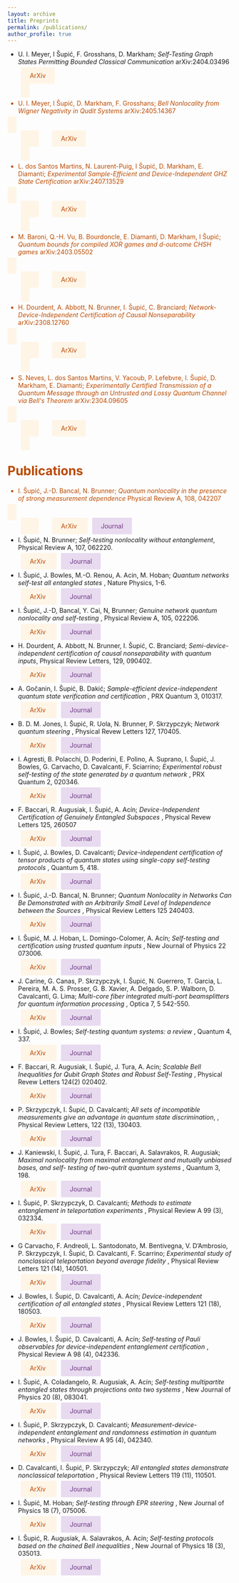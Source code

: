 ```yaml
---
layout: archive 
title: Preprints 
permalink: /publications/
author_profile: true
---
```


- U. I. Meyer,  I Šupić,  F. Grosshans, D. Markham; *Self-Testing Graph States Permitting Bounded Classical Communication* arXiv:2404.03496

  
<a  href="https://arxiv.org/abs/2404.03496"
      style="
        padding: 10px 20px;
        background-color: #fef5e7;
        color: #BA4A00;
        border: none;
        border-radius: 2px;
        cursor: pointer;
        transition: background-color 0.3s ease;
        text-decoration: none;
        margin-left: 30px;
      "
      onmouseover="this.style.backgroundColor='#eb984e'"
      onmouseout="this.style.backgroundColor='#f5cba7'"
    >
      ArXiv

- U. I. Meyer,  I Šupić, D. Markham,  F. Grosshans; *Bell Nonlocality from Wigner Negativity in Qudit Systems* arXiv:2405.14367

  
<a  href="https://arxiv.org/abs/2405.14367"
      style="
        padding: 10px 20px;
        background-color: #fef5e7;
        color: #BA4A00;
        border: none;
        border-radius: 2px;
        cursor: pointer;
        transition: background-color 0.3s ease;
        text-decoration: none;
        margin-left: 30px;
      "
      onmouseover="this.style.backgroundColor='#eb984e'"
      onmouseout="this.style.backgroundColor='#f5cba7'"
    >
      ArXiv

- L. dos Santos Martins, N. Laurent-Puig,   I Šupić, D. Markham,  E. Diamanti; *Experimental Sample-Efficient and Device-Independent GHZ State Certification* arXiv:2407.13529

  
<a  href="https://arxiv.org/abs/2407.13529"
      style="
        padding: 10px 20px;
        background-color: #fef5e7;
        color: #BA4A00;
        border: none;
        border-radius: 2px;
        cursor: pointer;
        transition: background-color 0.3s ease;
        text-decoration: none;
        margin-left: 30px;
      "
      onmouseover="this.style.backgroundColor='#eb984e'"
      onmouseout="this.style.backgroundColor='#f5cba7'"
    >
      ArXiv


- M. Baroni, Q.-H. Vu, B. Bourdoncle, E. Diamanti, D. Markham, I Šupić; *Quantum bounds for compiled XOR games and d-outcome CHSH games* arXiv:2403.05502

  
<a  href="https://arxiv.org/abs/2403.05502"
      style="
        padding: 10px 20px;
        background-color: #fef5e7;
        color: #BA4A00;
        border: none;
        border-radius: 2px;
        cursor: pointer;
        transition: background-color 0.3s ease;
        text-decoration: none;
        margin-left: 30px;
      "
      onmouseover="this.style.backgroundColor='#eb984e'"
      onmouseout="this.style.backgroundColor='#f5cba7'"
    >
      ArXiv
    
- H. Dourdent, A. Abbott, N. Brunner, I. Šupić, C. Branciard; *Network-Device-Independent Certification of Causal Nonseparability* arXiv:2308.12760
  
<a
      href="https://arxiv.org/abs/2308.12760"
      style="
        padding: 10px 20px;
        background-color: #fef5e7;
        color: #BA4A00;
        border: none;
        border-radius: 2px;
        cursor: pointer;
        transition: background-color 0.3s ease;
        text-decoration: none;
        margin-left: 30px;
      "
      onmouseover="this.style.backgroundColor='#eb984e'"
      onmouseout="this.style.backgroundColor='#f5cba7'"
    >
      ArXiv
  
- S. Neves, L. dos Santos Martins, V. Yacoub, P. Lefebvre, I. Šupić, D. Markham, E. Diamanti; *Experimentally Certified Transmission of a Quantum Message through an Untrusted and Lossy Quantum Channel via Bell's Theorem* arXiv:2304.09605 

<a
      href="https://arxiv.org/abs/2304.09605"
      style="
        padding: 10px 20px;
        background-color: #fef5e7;
        color: #BA4A00;
        border: none;
        border-radius: 2px;
        cursor: pointer;
        transition: background-color 0.3s ease;
        text-decoration: none;
        margin-left: 30px;
      "
      onmouseover="this.style.backgroundColor='#eb984e'"
      onmouseout="this.style.backgroundColor='#f5cba7'"
    >
      ArXiv








# Publications
- I. Šupić, J.-D. Bancal, N. Brunner; *Quantum nonlocality in the presence of strong measurement dependence*  Physical Review A, 108, 042207

<a
      href="https://arxiv.org/abs/2209.02337"
      style="
        padding: 10px 20px;
        background-color: #fef5e7;
        color: #BA4A00;
        border: none;
        border-radius: 2px;
        cursor: pointer;
        transition: background-color 0.3s ease;
        text-decoration: none;
        margin-left: 30px;
      "
      onmouseover="this.style.backgroundColor='#eb984e'"
      onmouseout="this.style.backgroundColor='#f5cba7'"
    >
      ArXiv
 </a>
    <a
      href="https://journals.aps.org/pra/abstract/10.1103/PhysRevA.108.042207"
      style="
        padding: 10px 20px;
        background-color: #e8daef;
        color: #6C3483;
        border: none;
        border-radius: 2px;
        cursor: pointer;
        transition: background-color 0.3s ease;
        text-decoration: none;
        margin-left: 10px;
      "
      onmouseover="this.style.backgroundColor='#bb8fce'"
      onmouseout="this.style.backgroundColor='#d2b4de'"
    >
      Journal
    </a>
  
- I. Šupić, N. Brunner; *Self-testing nonlocality without entanglement*,  Physical Review
A, 107, 062220.

<a
      href="https://arxiv.org/abs/2203.13171"
      style="
        padding: 10px 20px;
        background-color: #fef5e7;
        color: #BA4A00;
        border: none;
        border-radius: 2px;
        cursor: pointer;
        transition: background-color 0.3s ease;
        text-decoration: none;
        margin-left: 30px;
      "
      onmouseover="this.style.backgroundColor='#eb984e'"
      onmouseout="this.style.backgroundColor='#f5cba7'"
    >
      ArXiv
 </a>
    <a
      href="https://journals.aps.org/pra/abstract/10.1103/PhysRevA.107.062220"
      style="
        padding: 10px 20px;
        background-color: #e8daef;
        color: #6C3483;
        border: none;
        border-radius: 2px;
        cursor: pointer;
        transition: background-color 0.3s ease;
        text-decoration: none;
        margin-left: 10px;
      "
      onmouseover="this.style.backgroundColor='#bb8fce'"
      onmouseout="this.style.backgroundColor='#d2b4de'"
    >
      Journal
    </a>
    
- I. Šupić, J. Bowles, M.-O. Renou, A. Acin, M. Hoban; *Quantum networks self-test all entangled states* , Nature Physics, 1-6.

<a
      href="https://arxiv.org/abs/2201.05032"
      style="
        padding: 10px 20px;
        background-color: #fef5e7;
        color: #BA4A00;
        border: none;
        border-radius: 2px;
        cursor: pointer;
        transition: background-color 0.3s ease;
        text-decoration: none;
        margin-left: 30px;
      "
      onmouseover="this.style.backgroundColor='#eb984e'"
      onmouseout="this.style.backgroundColor='#f5cba7'"
    >
      ArXiv
 </a>
    <a
      href="https://www.nature.com/articles/s41567-023-01945-4"
      style="
        padding: 10px 20px;
        background-color: #e8daef;
        color: #6C3483;
        border: none;
        border-radius: 2px;
        cursor: pointer;
        transition: background-color 0.3s ease;
        text-decoration: none;
        margin-left: 10px;
      "
      onmouseover="this.style.backgroundColor='#bb8fce'"
      onmouseout="this.style.backgroundColor='#d2b4de'"
    >
      Journal
    </a>
    
- I. Šupić, J.-D, Bancal, Y. Cai, N, Brunner; *Genuine network quantum nonlocality and self-testing* , Physical Review A, 105, 022206.

<a
      href="https://arxiv.org/abs/2105.12341"
      style="
        padding: 10px 20px;
        background-color: #fef5e7;
        color: #BA4A00;
        border: none;
        border-radius: 2px;
        cursor: pointer;
        transition: background-color 0.3s ease;
        text-decoration: none;
        margin-left: 30px;
      "
      onmouseover="this.style.backgroundColor='#eb984e'"
      onmouseout="this.style.backgroundColor='#f5cba7'"
    >
      ArXiv
 </a>
    <a
      href="https://journals.aps.org/pra/abstract/10.1103/PhysRevA.105.022206"
      style="
        padding: 10px 20px;
        background-color: #e8daef;
        color: #6C3483;
        border: none;
        border-radius: 2px;
        cursor: pointer;
        transition: background-color 0.3s ease;
        text-decoration: none;
        margin-left: 10px;
      "
      onmouseover="this.style.backgroundColor='#bb8fce'"
      onmouseout="this.style.backgroundColor='#d2b4de'"
    >
      Journal
    </a>
    
- H. Dourdent, A. Abbott, N. Brunner, I. Šupić, C. Branciard; *Semi-device-independent certification of causal nonseparability with quantum inputs*, Physical Review Letters, 129, 090402.

<a
      href="https://arxiv.org/abs/2107.10877"
      style="
        padding: 10px 20px;
        background-color: #fef5e7;
        color: #BA4A00;
        border: none;
        border-radius: 2px;
        cursor: pointer;
        transition: background-color 0.3s ease;
        text-decoration: none;
        margin-left: 30px;
      "
      onmouseover="this.style.backgroundColor='#eb984e'"
      onmouseout="this.style.backgroundColor='#f5cba7'"
    >
      ArXiv
 </a>
    <a
      href="https://journals.aps.org/prl/abstract/10.1103/PhysRevLett.129.090402"
      style="
        padding: 10px 20px;
        background-color: #e8daef;
        color: #6C3483;
        border: none;
        border-radius: 2px;
        cursor: pointer;
        transition: background-color 0.3s ease;
        text-decoration: none;
        margin-left: 10px;
      "
      onmouseover="this.style.backgroundColor='#bb8fce'"
      onmouseout="this.style.backgroundColor='#d2b4de'"
    >
      Journal
    </a>
    
- A. Gočanin, I. Šupić, B. Dakić; *Sample-efficient device-independent quantum state verification and certification* , PRX Quantum 3, 010317.

<a
      href="https://arxiv.org/abs/2105.05832"
      style="
        padding: 10px 20px;
        background-color: #fef5e7;
        color: #BA4A00;
        border: none;
        border-radius: 2px;
        cursor: pointer;
        transition: background-color 0.3s ease;
        text-decoration: none;
        margin-left: 30px;
      "
      onmouseover="this.style.backgroundColor='#eb984e'"
      onmouseout="this.style.backgroundColor='#f5cba7'"
    >
      ArXiv
 </a>
    <a
      href="https://journals.aps.org/prxquantum/abstract/10.1103/PRXQuantum.3.010317"
      style="
        padding: 10px 20px;
        background-color: #e8daef;
        color: #6C3483;
        border: none;
        border-radius: 2px;
        cursor: pointer;
        transition: background-color 0.3s ease;
        text-decoration: none;
        margin-left: 10px;
      "
      onmouseover="this.style.backgroundColor='#bb8fce'"
      onmouseout="this.style.backgroundColor='#d2b4de'"
    >
      Journal
    </a>
    
- B. D. M. Jones, I. Šupić, R. Uola, N. Brunner, P. Skrzypczyk; *Network quantum steering* , Physical Revew Letters 127, 170405.

<a
      href="https://arxiv.org/abs/2106.04482"
      style="
        padding: 10px 20px;
        background-color: #fef5e7;
        color: #BA4A00;
        border: none;
        border-radius: 2px;
        cursor: pointer;
        transition: background-color 0.3s ease;
        text-decoration: none;
        margin-left: 30px;
      "
      onmouseover="this.style.backgroundColor='#eb984e'"
      onmouseout="this.style.backgroundColor='#f5cba7'"
    >
      ArXiv
 </a>
    <a
      href="https://journals.aps.org/prl/abstract/10.1103/PhysRevLett.127.170405"
      style="
        padding: 10px 20px;
        background-color: #e8daef;
        color: #6C3483;
        border: none;
        border-radius: 2px;
        cursor: pointer;
        transition: background-color 0.3s ease;
        text-decoration: none;
        margin-left: 10px;
      "
      onmouseover="this.style.backgroundColor='#bb8fce'"
      onmouseout="this.style.backgroundColor='#d2b4de'"
    >
      Journal
    </a>
    
- I. Agresti, B. Polacchi, D. Poderini, E. Polino, A. Suprano, I. Šupić, J. Bowles, G. Carvacho, D. Cavalcanti, F. Sciarrino; *Experimental robust self-testing of the state generated by a quantum network* , PRX Quantum 2, 020346.

<a
      href="https://arxiv.org/abs/2010.07737"
      style="
        padding: 10px 20px;
        background-color: #fef5e7;
        color: #BA4A00;
        border: none;
        border-radius: 2px;
        cursor: pointer;
        transition: background-color 0.3s ease;
        text-decoration: none;
        margin-left: 30px;
      "
      onmouseover="this.style.backgroundColor='#eb984e'"
      onmouseout="this.style.backgroundColor='#f5cba7'"
    >
      ArXiv
 </a>
    <a
      href="https://journals.aps.org/prxquantum/abstract/10.1103/PRXQuantum.2.020346"
      style="
        padding: 10px 20px;
        background-color: #e8daef;
        color: #6C3483;
        border: none;
        border-radius: 2px;
        cursor: pointer;
        transition: background-color 0.3s ease;
        text-decoration: none;
        margin-left: 10px;
      "
      onmouseover="this.style.backgroundColor='#bb8fce'"
      onmouseout="this.style.backgroundColor='#d2b4de'"
    >
      Journal
    </a>
    
- F. Baccari, R. Augusiak, I. Šupić, A. Acín; *Device-Independent Certification of Genuinely Entangled Subspaces* , Physical Revew Letters 125, 260507 

<a
      href="https://arxiv.org/abs/2003.02285"
      style="
        padding: 10px 20px;
        background-color: #fef5e7;
        color: #BA4A00;
        border: none;
        border-radius: 2px;
        cursor: pointer;
        transition: background-color 0.3s ease;
        text-decoration: none;
        margin-left: 30px;
      "
      onmouseover="this.style.backgroundColor='#eb984e'"
      onmouseout="this.style.backgroundColor='#f5cba7'"
    >
      ArXiv
 </a>
    <a
      href="https://journals.aps.org/prl/abstract/10.1103/PhysRevLett.125.260507"
      style="
        padding: 10px 20px;
        background-color: #e8daef;
        color: #6C3483;
        border: none;
        border-radius: 2px;
        cursor: pointer;
        transition: background-color 0.3s ease;
        text-decoration: none;
        margin-left: 10px;
      "
      onmouseover="this.style.backgroundColor='#bb8fce'"
      onmouseout="this.style.backgroundColor='#d2b4de'"
    >
      Journal
    </a>
    
- I. Šupić, J. Bowles, D. Cavalcanti;  *Device-independent certification of tensor products of quantum states using single-copy self-testing protocols* , Quantum 5, 418. 

<a
      href="https://arxiv.org/abs/1909.12759"
      style="
        padding: 10px 20px;
        background-color: #fef5e7;
        color: #BA4A00;
        border: none;
        border-radius: 2px;
        cursor: pointer;
        transition: background-color 0.3s ease;
        text-decoration: none;
        margin-left: 30px;
      "
      onmouseover="this.style.backgroundColor='#eb984e'"
      onmouseout="this.style.backgroundColor='#f5cba7'"
    >
      ArXiv
 </a>
    <a
      href="https://quantum-journal.org/papers/q-2021-03-23-418/"
      style="
        padding: 10px 20px;
        background-color: #e8daef;
        color: #6C3483;
        border: none;
        border-radius: 2px;
        cursor: pointer;
        transition: background-color 0.3s ease;
        text-decoration: none;
        margin-left: 10px;
      "
      onmouseover="this.style.backgroundColor='#bb8fce'"
      onmouseout="this.style.backgroundColor='#d2b4de'"
    >
      Journal
    </a>

- I. Šupić, J.-D. Bancal, N. Brunner; *Quantum Nonlocality in Networks Can Be Demonstrated with an Arbitrarily Small Level of Independence between the Sources* , Physical Review Letters 125 240403.

<a
      href="https://arxiv.org/abs/2007.12950"
      style="
        padding: 10px 20px;
        background-color: #fef5e7;
        color: #BA4A00;
        border: none;
        border-radius: 2px;
        cursor: pointer;
        transition: background-color 0.3s ease;
        text-decoration: none;
        margin-left: 30px;
      "
      onmouseover="this.style.backgroundColor='#eb984e'"
      onmouseout="this.style.backgroundColor='#f5cba7'"
    >
      ArXiv
 </a>
    <a
      href="https://journals.aps.org/prl/abstract/10.1103/PhysRevLett.125.240403"
      style="
        padding: 10px 20px;
        background-color: #e8daef;
        color: #6C3483;
        border: none;
        border-radius: 2px;
        cursor: pointer;
        transition: background-color 0.3s ease;
        text-decoration: none;
        margin-left: 10px;
      "
      onmouseover="this.style.backgroundColor='#bb8fce'"
      onmouseout="this.style.backgroundColor='#d2b4de'"
    >
      Journal
    </a>

- I. Šupić, M. J. Hoban, L. Domingo-Colomer, A. Acín; *Self-testing and certification using trusted quantum inputs* , New Journal of Physics 22 073006.

<a
      href="https://arxiv.org/abs/1911.09395"
      style="
        padding: 10px 20px;
        background-color: #fef5e7;
        color: #BA4A00;
        border: none;
        border-radius: 2px;
        cursor: pointer;
        transition: background-color 0.3s ease;
        text-decoration: none;
        margin-left: 30px;
      "
      onmouseover="this.style.backgroundColor='#eb984e'"
      onmouseout="this.style.backgroundColor='#f5cba7'"
    >
      ArXiv
 </a>
    <a
      href="https://iopscience.iop.org/article/10.1088/1367-2630/ab90d1/meta"
      style="
        padding: 10px 20px;
        background-color: #e8daef;
        color: #6C3483;
        border: none;
        border-radius: 2px;
        cursor: pointer;
        transition: background-color 0.3s ease;
        text-decoration: none;
        margin-left: 10px;
      "
      onmouseover="this.style.backgroundColor='#bb8fce'"
      onmouseout="this.style.backgroundColor='#d2b4de'"
    >
      Journal
    </a>

- J. Carine, G. Canas, P. Skrzypczyk, I. Šupić, N. Guerrero, T. Garcia, L. Pereira, M. A. S. Prosser,
G. B. Xavier, A. Delgado, S. P. Walborn, D. Cavalcanti, G. Lima; *Multi-core fiber integrated multi-port beamsplitters for quantum information processing* , Optica 7, 5 542-550.

<a
      href="https://arxiv.org/abs/2001.11056"
      style="
        padding: 10px 20px;
        background-color: #fef5e7;
        color: #BA4A00;
        border: none;
        border-radius: 2px;
        cursor: pointer;
        transition: background-color 0.3s ease;
        text-decoration: none;
        margin-left: 30px;
      "
      onmouseover="this.style.backgroundColor='#eb984e'"
      onmouseout="this.style.backgroundColor='#f5cba7'"
    >
      ArXiv
 </a>
    <a
      href="https://opg.optica.org/optica/fulltext.cfm?uri=optica-7-5-542&id=431844"
      style="
        padding: 10px 20px;
        background-color: #e8daef;
        color: #6C3483;
        border: none;
        border-radius: 2px;
        cursor: pointer;
        transition: background-color 0.3s ease;
        text-decoration: none;
        margin-left: 10px;
      "
      onmouseover="this.style.backgroundColor='#bb8fce'"
      onmouseout="this.style.backgroundColor='#d2b4de'"
    >
      Journal
    </a>

- I. Šupić, J. Bowles; *Self-testing quantum systems: a review* ,  Quantum 4, 337.

<a
      href="https://arxiv.org/abs/1904.10042"
      style="
        padding: 10px 20px;
        background-color: #fef5e7;
        color: #BA4A00;
        border: none;
        border-radius: 2px;
        cursor: pointer;
        transition: background-color 0.3s ease;
        text-decoration: none;
        margin-left: 30px;
      "
      onmouseover="this.style.backgroundColor='#eb984e'"
      onmouseout="this.style.backgroundColor='#f5cba7'"
    >
      ArXiv
 </a>
    <a
      href="https://quantum-journal.org/papers/q-2020-09-30-337/"
      style="
        padding: 10px 20px;
        background-color: #e8daef;
        color: #6C3483;
        border: none;
        border-radius: 2px;
        cursor: pointer;
        transition: background-color 0.3s ease;
        text-decoration: none;
        margin-left: 10px;
      "
      onmouseover="this.style.backgroundColor='#bb8fce'"
      onmouseout="this.style.backgroundColor='#d2b4de'"
    >
      Journal
    </a>

- F. Baccari, R. Augusiak, I. Šupić, J. Tura, A. Acín; *Scalable Bell Inequalities for Qubit Graph States and Robust Self-Testing* , Physical Revew Letters 124(2) 020402.

<a
      href="https://arxiv.org/abs/1812.10428"
      style="
        padding: 10px 20px;
        background-color: #fef5e7;
        color: #BA4A00;
        border: none;
        border-radius: 2px;
        cursor: pointer;
        transition: background-color 0.3s ease;
        text-decoration: none;
        margin-left: 30px;
      "
      onmouseover="this.style.backgroundColor='#eb984e'"
      onmouseout="this.style.backgroundColor='#f5cba7'"
    >
      ArXiv
 </a>
    <a
      href="https://journals.aps.org/prl/abstract/10.1103/PhysRevLett.124.020402"
      style="
        padding: 10px 20px;
        background-color: #e8daef;
        color: #6C3483;
        border: none;
        border-radius: 2px;
        cursor: pointer;
        transition: background-color 0.3s ease;
        text-decoration: none;
        margin-left: 10px;
      "
      onmouseover="this.style.backgroundColor='#bb8fce'"
      onmouseout="this.style.backgroundColor='#d2b4de'"
    >
      Journal
    </a>

- P. Skrzypczyk, I. Šupić, D. Cavalcanti; *All sets of incompatible measurements give an advantage in quantum state discrimination*, , Physical Review Letters, 122 (13), 130403.

<a
      href="https://arxiv.org/abs/1901.00816"
      style="
        padding: 10px 20px;
        background-color: #fef5e7;
        color: #BA4A00;
        border: none;
        border-radius: 2px;
        cursor: pointer;
        transition: background-color 0.3s ease;
        text-decoration: none;
        margin-left: 30px;
      "
      onmouseover="this.style.backgroundColor='#eb984e'"
      onmouseout="this.style.backgroundColor='#f5cba7'"
    >
      ArXiv
 </a>
    <a
      href="https://journals.aps.org/prl/abstract/10.1103/PhysRevLett.122.130403"
      style="
        padding: 10px 20px;
        background-color: #e8daef;
        color: #6C3483;
        border: none;
        border-radius: 2px;
        cursor: pointer;
        transition: background-color 0.3s ease;
        text-decoration: none;
        margin-left: 10px;
      "
      onmouseover="this.style.backgroundColor='#bb8fce'"
      onmouseout="this.style.backgroundColor='#d2b4de'"
    >
      Journal
    </a>
    

- J. Kaniewski, I. Šupić, J. Tura, F. Baccari, A. Salavrakos, R. Augusiak; *Maximal nonlocality from maximal entanglement and mutually unbiased bases, and self- testing of two-qutrit quantum systems* , Quantum 3, 198.

<a
      href="https://arxiv.org/abs/1807.03332"
      style="
        padding: 10px 20px;
        background-color: #fef5e7;
        color: #BA4A00;
        border: none;
        border-radius: 2px;
        cursor: pointer;
        transition: background-color 0.3s ease;
        text-decoration: none;
        margin-left: 30px;
      "
      onmouseover="this.style.backgroundColor='#eb984e'"
      onmouseout="this.style.backgroundColor='#f5cba7'"
    >
      ArXiv
 </a>
    <a
      href="https://quantum-journal.org/papers/q-2019-10-24-198/"
      style="
        padding: 10px 20px;
        background-color: #e8daef;
        color: #6C3483;
        border: none;
        border-radius: 2px;
        cursor: pointer;
        transition: background-color 0.3s ease;
        text-decoration: none;
        margin-left: 10px;
      "
      onmouseover="this.style.backgroundColor='#bb8fce'"
      onmouseout="this.style.backgroundColor='#d2b4de'"
    >
      Journal
    </a>

- I. Šupić, P. Skrzypczyk, D. Cavalcanti; *Methods to estimate entanglement in teleportation experiments* , Physical Review A 99 (3), 032334.

<a
      href="https://arxiv.org/abs/1804.10612"
      style="
        padding: 10px 20px;
        background-color: #fef5e7;
        color: #BA4A00;
        border: none;
        border-radius: 2px;
        cursor: pointer;
        transition: background-color 0.3s ease;
        text-decoration: none;
        margin-left: 30px;
      "
      onmouseover="this.style.backgroundColor='#eb984e'"
      onmouseout="this.style.backgroundColor='#f5cba7'"
    >
      ArXiv
 </a>
    <a
      href="https://journals.aps.org/pra/abstract/10.1103/PhysRevA.99.032334"
      style="
        padding: 10px 20px;
        background-color: #e8daef;
        color: #6C3483;
        border: none;
        border-radius: 2px;
        cursor: pointer;
        transition: background-color 0.3s ease;
        text-decoration: none;
        margin-left: 10px;
      "
      onmouseover="this.style.backgroundColor='#bb8fce'"
      onmouseout="this.style.backgroundColor='#d2b4de'"
    >
      Journal
    </a>
  
- G Carvacho, F. Andreoli, L. Santodonato, M. Bentivegna, V. D’Ambrosio, P. Skrzypczyk, I. Šupić, D. Cavalcanti, F. Scarrino;  *Experimental study of nonclassical teleportation beyond average fidelity* , Physical Review Letters 121 (14), 140501.

<a
      href="https://arxiv.org/abs/1802.10056"
      style="
        padding: 10px 20px;
        background-color: #fef5e7;
        color: #BA4A00;
        border: none;
        border-radius: 2px;
        cursor: pointer;
        transition: background-color 0.3s ease;
        text-decoration: none;
        margin-left: 30px;
      "
      onmouseover="this.style.backgroundColor='#eb984e'"
      onmouseout="this.style.backgroundColor='#f5cba7'"
    >
      ArXiv
 </a>
    <a
      href="https://journals.aps.org/prl/abstract/10.1103/PhysRevLett.121.140501"
      style="
        padding: 10px 20px;
        background-color: #e8daef;
        color: #6C3483;
        border: none;
        border-radius: 2px;
        cursor: pointer;
        transition: background-color 0.3s ease;
        text-decoration: none;
        margin-left: 10px;
      "
      onmouseover="this.style.backgroundColor='#bb8fce'"
      onmouseout="this.style.backgroundColor='#d2b4de'"
    >
      Journal
    </a>

- J. Bowles, I. Šupić, D. Cavalcanti, A. Acín;  *Device-independent certification of all entangled states* , Physical Review Letters 121 (18), 180503.

<a
      href="https://arxiv.org/abs/1801.10444"
      style="
        padding: 10px 20px;
        background-color: #fef5e7;
        color: #BA4A00;
        border: none;
        border-radius: 2px;
        cursor: pointer;
        transition: background-color 0.3s ease;
        text-decoration: none;
        margin-left: 30px;
      "
      onmouseover="this.style.backgroundColor='#eb984e'"
      onmouseout="this.style.backgroundColor='#f5cba7'"
    >
      ArXiv
 </a>
    <a
      href="https://journals.aps.org/prl/abstract/10.1103/PhysRevLett.121.180503"
      style="
        padding: 10px 20px;
        background-color: #e8daef;
        color: #6C3483;
        border: none;
        border-radius: 2px;
        cursor: pointer;
        transition: background-color 0.3s ease;
        text-decoration: none;
        margin-left: 10px;
      "
      onmouseover="this.style.backgroundColor='#bb8fce'"
      onmouseout="this.style.backgroundColor='#d2b4de'"
    >
      Journal
    </a>

- J. Bowles, I. Šupić, D. Cavalcanti, A. Acín; *Self-testing of Pauli observables for device-independent entanglement certification*  , Physical Review A 98 (4), 042336.

<a
      href="https://arxiv.org/abs/1801.10446"
      style="
        padding: 10px 20px;
        background-color: #fef5e7;
        color: #BA4A00;
        border: none;
        border-radius: 2px;
        cursor: pointer;
        transition: background-color 0.3s ease;
        text-decoration: none;
        margin-left: 30px;
      "
      onmouseover="this.style.backgroundColor='#eb984e'"
      onmouseout="this.style.backgroundColor='#f5cba7'"
    >
      ArXiv
 </a>
    <a
      href="https://journals.aps.org/pra/abstract/10.1103/PhysRevA.98.042336"
      style="
        padding: 10px 20px;
        background-color: #e8daef;
        color: #6C3483;
        border: none;
        border-radius: 2px;
        cursor: pointer;
        transition: background-color 0.3s ease;
        text-decoration: none;
        margin-left: 10px;
      "
      onmouseover="this.style.backgroundColor='#bb8fce'"
      onmouseout="this.style.backgroundColor='#d2b4de'"
    >
      Journal
    </a>

- I. Šupić, A. Coladangelo, R. Augusiak, A. Acín; *Self-testing multipartite entangled states through projections onto two systems* , New Journal of Physics 20 (8), 083041.

<a
      href="https://arxiv.org/abs/1707.06534"
      style="
        padding: 10px 20px;
        background-color: #fef5e7;
        color: #BA4A00;
        border: none;
        border-radius: 2px;
        cursor: pointer;
        transition: background-color 0.3s ease;
        text-decoration: none;
        margin-left: 30px;
      "
      onmouseover="this.style.backgroundColor='#eb984e'"
      onmouseout="this.style.backgroundColor='#f5cba7'"
    >
      ArXiv
 </a>
    <a
      href="https://iopscience.iop.org/article/10.1088/1367-2630/aad89b/meta"
      style="
        padding: 10px 20px;
        background-color: #e8daef;
        color: #6C3483;
        border: none;
        border-radius: 2px;
        cursor: pointer;
        transition: background-color 0.3s ease;
        text-decoration: none;
        margin-left: 10px;
      "
      onmouseover="this.style.backgroundColor='#bb8fce'"
      onmouseout="this.style.backgroundColor='#d2b4de'"
    >
      Journal
    </a>

- I. Šupić, P. Skrzypczyk, D. Cavalcanti; *Measurement-device-independent entanglement and randomness estimation in quantum networks* ,  Physical Review A 95 (4), 042340.

<a
      href="https://arxiv.org/abs/1702.04752"
      style="
        padding: 10px 20px;
        background-color: #fef5e7;
        color: #BA4A00;
        border: none;
        border-radius: 2px;
        cursor: pointer;
        transition: background-color 0.3s ease;
        text-decoration: none;
        margin-left: 30px;
      "
      onmouseover="this.style.backgroundColor='#eb984e'"
      onmouseout="this.style.backgroundColor='#f5cba7'"
    >
      ArXiv
 </a>
    <a
      href="https://journals.aps.org/pra/abstract/10.1103/PhysRevA.95.042340"
      style="
        padding: 10px 20px;
        background-color: #e8daef;
        color: #6C3483;
        border: none;
        border-radius: 2px;
        cursor: pointer;
        transition: background-color 0.3s ease;
        text-decoration: none;
        margin-left: 10px;
      "
      onmouseover="this.style.backgroundColor='#bb8fce'"
      onmouseout="this.style.backgroundColor='#d2b4de'"
    >
      Journal
    </a>

- D. Cavalcanti, I. Šupić, P. Skrzypczyk; *All entangled states demonstrate nonclassical teleportation* , Physical Review Letters 119 (11), 110501.

<a
      href="https://arxiv.org/abs/1607.03249"
      style="
        padding: 10px 20px;
        background-color: #fef5e7;
        color: #BA4A00;
        border: none;
        border-radius: 2px;
        cursor: pointer;
        transition: background-color 0.3s ease;
        text-decoration: none;
        margin-left: 30px;
      "
      onmouseover="this.style.backgroundColor='#eb984e'"
      onmouseout="this.style.backgroundColor='#f5cba7'"
    >
      ArXiv
 </a>
    <a
      href="https://journals.aps.org/prl/abstract/10.1103/PhysRevLett.119.110501"
      style="
        padding: 10px 20px;
        background-color: #e8daef;
        color: #6C3483;
        border: none;
        border-radius: 2px;
        cursor: pointer;
        transition: background-color 0.3s ease;
        text-decoration: none;
        margin-left: 10px;
      "
      onmouseover="this.style.backgroundColor='#bb8fce'"
      onmouseout="this.style.backgroundColor='#d2b4de'"
    >
      Journal
    </a>

- I. Šupić, M. Hoban; *Self-testing through EPR steering* , New Journal of Physics 18 (7), 075006.

<a
      href="https://arxiv.org/abs/1601.01552"
      style="
        padding: 10px 20px;
        background-color: #fef5e7;
        color: #BA4A00;
        border: none;
        border-radius: 2px;
        cursor: pointer;
        transition: background-color 0.3s ease;
        text-decoration: none;
        margin-left: 30px;
      "
      onmouseover="this.style.backgroundColor='#eb984e'"
      onmouseout="this.style.backgroundColor='#f5cba7'"
    >
      ArXiv
 </a>
    <a
      href="https://iopscience.iop.org/article/10.1088/1367-2630/18/7/075006/meta"
      style="
        padding: 10px 20px;
        background-color: #e8daef;
        color: #6C3483;
        border: none;
        border-radius: 2px;
        cursor: pointer;
        transition: background-color 0.3s ease;
        text-decoration: none;
        margin-left: 10px;
      "
      onmouseover="this.style.backgroundColor='#bb8fce'"
      onmouseout="this.style.backgroundColor='#d2b4de'"
    >
      Journal
    </a>

- I. Šupić, R. Augusiak, A. Salavrakos, A. Acín; *Self-testing protocols based on the chained Bell inequalities* , New Journal of Physics 18 (3), 035013.

<a
      href="https://arxiv.org/abs/1511.09220"
      style="
        padding: 10px 20px;
        background-color: #fef5e7;
        color: #BA4A00;
        border: none;
        border-radius: 2px;
        cursor: pointer;
        transition: background-color 0.3s ease;
        text-decoration: none;
        margin-left: 30px;
      "
      onmouseover="this.style.backgroundColor='#eb984e'"
      onmouseout="this.style.backgroundColor='#f5cba7'"
    >
      ArXiv
 </a>
    <a
      href="https://iopscience.iop.org/article/10.1088/1367-2630/18/3/035013/meta"
      style="
        padding: 10px 20px;
        background-color: #e8daef;
        color: #6C3483;
        border: none;
        border-radius: 2px;
        cursor: pointer;
        transition: background-color 0.3s ease;
        text-decoration: none;
        margin-left: 10px;
      "
      onmouseover="this.style.backgroundColor='#bb8fce'"
      onmouseout="this.style.backgroundColor='#d2b4de'"
    >
      Journal
    </a>
    
